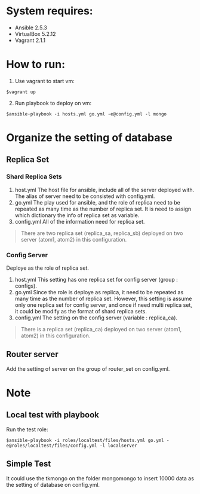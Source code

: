 # System requires:
* Ansible  2.5.3
* VirtualBox  5.2.12
* Vagrant  2.1.1

# How to run:
1. Use vagrant to start vm:
```
$vagrant up
```
2. Run playbook to deploy on vm:
```
$ansible-playbook -i hosts.yml go.yml -e@config.yml -l mongo
```

# Organize the setting of database
## Replica Set
### Shard Replica Sets
1. host.yml
The host file for ansible, include all of the server deployed with.  The alias of server need to be consisted with config.yml.  
2. go.yml
The play used for ansible, and the role of replica need to be repeated as many time as the number of replica set.  It is need to assign which dictionary the info of replica set as variable.
3. config.yml
All of the information need for replica set.

> There are two replica set (replica_sa, replica_sb) deployed on two server (atom1, atom2) in this configuration. 

### Config Server
Deploye as the role of replica set.
1. host.yml
This setting has one replica set for config server (group : configs).
2. go.yml
Since the role is deploye as replica, it need to be repeated as many time as the number of replica set.  However, this setting is assume only one replica set for config server, and once if need multi replica set, it could be modify as the format of shard replica sets.
3. config.yml
The setting on the config server (variable : replica_ca).

> There is a replica set (replica_ca) deployed on two server (atom1, atom2) in this configuration. 
## Router server
Add the setting of server on the group of router_set on config.yml. 

# Note
## Local test with playbook 
Run the test role:
```
$ansible-playbook -i roles/localtest/files/hosts.yml go.yml -e@roles/localtest/files/config.yml -l localserver
```

## Simple Test
It could use the tkmongo on the folder mongomongo to insert 10000 data as the setting of database on config.yml.